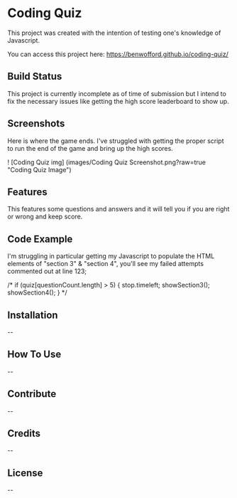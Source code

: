 # Coding Quiz #

This project was created with the intention of testing one's knowledge of Javascript.

You can access this project here: https://benwofford.github.io/coding-quiz/
## Build Status ##

This project is currently incomplete as of time of submission but I intend to fix the necessary issues like getting the high score leaderboard to show up.
## Screenshots ##

Here is where the game ends. I've struggled with getting the proper script to run the end of the game and bring up the high scores.

! [Coding Quiz img] (images/Coding Quiz Screenshot.png?raw=true "Coding Quiz Image")
## Features ##

This features some questions and answers and it will tell you if you are right or wrong and keep score.

## Code Example ##

I'm struggling in particular getting my Javascript to populate the HTML elements of "section 3" & "section 4", you'll see my failed attempts commented out at line 123;

/* if (quiz[questionCount.length] > 5) {
  stop.timeleft;
  showSection3();
  showSection4();
} */

## Installation ##

--
## How To Use ##

--

## Contribute ##

--

## Credits ##

--

## License ##

--